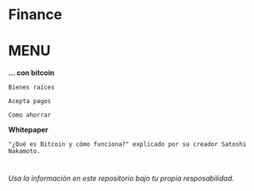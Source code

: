 # Finance

# MENU
**... con bitcoin**

    Bienes raíces

    Acepta pagos
    
    Como ahorrar  

**Whitepaper**

    "¿Qué es Bitcoin y cómo funciona?" explicado por su creador Satoshi Nakamoto. 

#
*Usa la información en este repositorio bajo tu propia resposabilidad.*